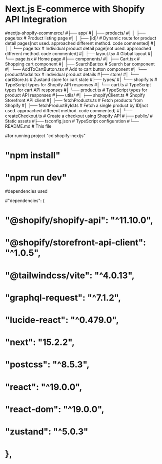 # Next.js E-commerce with Shopify API Integration
#nextjs-shopify-ecommerce/
#├── app/
#│   ├── products/
#│   │   ├── page.tsx          # Product listing page
#│   │   ├── [id]/             # Dynamic route for product detail pages[not used. approached different method. code commented]
#│   │   │   └── page.tsx      # Individual product detail page[not used. approached different method. code commented]
#│   ├── layout.tsx            # Global layout
#│   └── page.tsx              # Home page
#├── components/
#│   ├── Cart.tsx              # Shopping cart component
#│   ├── SearchBar.tsx         # Search bar component
#│   └── AddToCartButton.tsx   # Add to cart button component
#│   └── productModal.tsx      # individual product details
#├── store/
#│   └── cartStore.ts          # Zustand store for cart state
#├── types/
#│   └── shopify.ts            # TypeScript types for Shopify API responses
#│   └── cart.ts               # TypeScript types for cart API responses
#│   └── product.ts            # TypeScript types for product API responses
#├── utils/
#│   ├── shopifyClient.ts      # Shopify Storefront API client
#│   ├── fetchProducts.ts      # Fetch products from Shopify
#│   ├── fetchProductById.ts   # Fetch a single product by ID[not used. approached different method. code commented]
#│   └── createCheckout.ts     # Create a checkout using Shopify API
#├── public/                   # Static assets
#├── tsconfig.json             # TypeScript configuration
#└── README.md                 # This file

#for  running project  "cd shopify-nextjs"
# "npm install"
# "npm run dev"

#dependencies used

#"dependencies": {
 #   "@shopify/shopify-api": "^11.10.0",
 #   "@shopify/storefront-api-client": "^1.0.5",
 #   "@tailwindcss/vite": "^4.0.13",
 #   "graphql-request": "^7.1.2",
 #   "lucide-react": "^0.479.0",
  #  "next": "15.2.2",
 #   "postcss": "^8.5.3",
 #   "react": "^19.0.0",
 #   "react-dom": "^19.0.0",
 #   "zustand": "^5.0.3"
 # },


